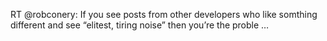 <!--
id: 1309623838
link: http://kevinisom.info/post/1309623838/rt-robconery-if-you-see-posts-from-other
slug: rt-robconery-if-you-see-posts-from-other
date: Thu Oct 14 2010 14:04:53 GMT+1300 (NZDT)
raw: {"blog_name":"kevinisom","id":1309623838,"post_url":"http://kevinisom.info/post/1309623838/rt-robconery-if-you-see-posts-from-other","slug":"rt-robconery-if-you-see-posts-from-other","type":"text","date":"2010-10-14 01:04:53 GMT","timestamp":1287018293,"state":"published","format":"html","reblog_key":"HUBUj7hB","tags":[],"short_url":"http://tmblr.co/Zw68Yy1E3qOU","highlighted":[],"feed_item":"http://twitter.com/kev_nz/statuses/27281721483","from_feed_id":"650289","note_count":0,"title":null,"body":"<p>RT @robconery: If you see posts from other developers who like somthing different and see &#8220;elitest, tiring noise&#8221; then you&#8217;re the proble &#8230;</p>"}
publish: 2010-10-014
tags: 
title: null
-->


RT @robconery: If you see posts from other developers who like somthing
different and see “elitest, tiring noise” then you’re the proble …


